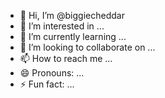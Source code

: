 - 👋 Hi, I’m @biggiecheddar
- 👀 I’m interested in ...
- 🌱 I’m currently learning ...
- 💞️ I’m looking to collaborate on ...
- 📫 How to reach me ...
- 😄 Pronouns: ...
- ⚡ Fun fact: ...

<!---
biggiecheddar/biggiecheddar is a ✨ special ✨ repository because its `README.md` (this file) appears on your GitHub profile.
You can click the Preview link to take a look at your changes.
--->
